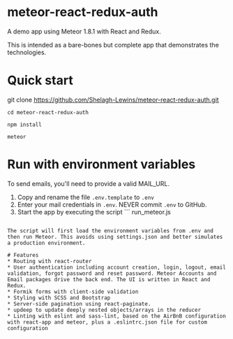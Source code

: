 # meteor-react-redux-auth
A demo app using Meteor 1.8.1 with React and Redux.

This is intended as a bare-bones but complete app that demonstrates the technologies.

# Quick start
git clone https://github.com/Shelagh-Lewins/meteor-react-redux-auth.git

```
cd meteor-react-redux-auth

npm install

meteor
```

# Run with environment variables
To send emails, you'll need to provide a valid MAIL_URL.

1. Copy and rename the file ```.env.template``` to ```.env```
2. Enter your mail credentials in ```.env```. NEVER commit ```.env``` to GitHub.
3. Start the app by executing the script ```
run_meteor.js
```

The script will first load the environment variables from .env and then run Meteor. This avoids using settings.json and better simulates a production environment.

# Features
* Routing with react-router
* User authentication including account creation, login, logout, email validation, forgot password and reset password. Meteor Accounts and Email packages drive the back end. The UI is written in React and Redux.
* Formik forms with client-side validation
* Styling with SCSS and Bootstrap
* Server-side pagination using react-paginate.
* updeep to update deeply nested objects/arrays in the reducer
* Linting with eslint and sass-lint, based on the AirBnB configuration with react-app and meteor, plus a .eslintrc.json file for custom configuration
